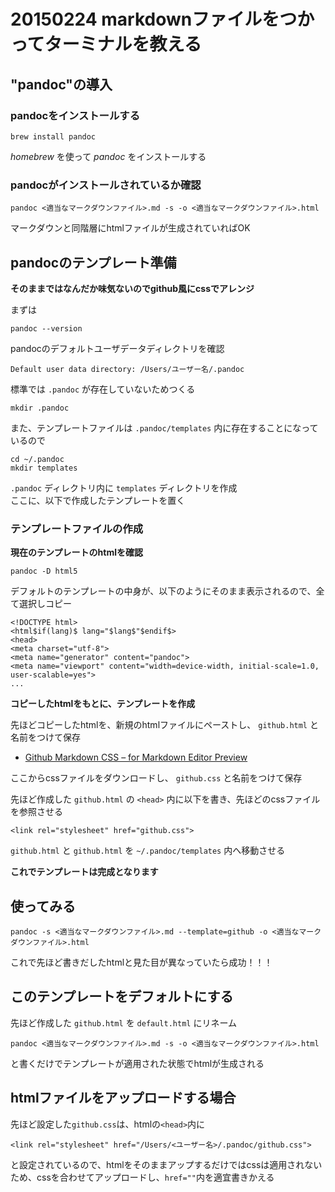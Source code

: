 # 20150224 markdownファイルをつかってターミナルを教える  

## "pandoc"の導入  

### pandocをインストールする
	brew install pandoc

*homebrew* を使って *pandoc* をインストールする
	
### pandocがインストールされているか確認
	pandoc <適当なマークダウンファイル>.md -s -o <適当なマークダウンファイル>.html

マークダウンと同階層にhtmlファイルが生成されていればOK  
	
## pandocのテンプレート準備

**そのままではなんだか味気ないのでgithub風にcssでアレンジ**
	
まずは
	
	pandoc --version
	
pandocのデフォルトユーザデータディレクトリを確認
	
	Default user data directory: /Users/ユーザー名/.pandoc
	
標準では `.pandoc` が存在していないためつくる
	
	mkdir .pandoc
	
また、テンプレートファイルは `.pandoc/templates` 内に存在することになっているので
	
	cd ~/.pandoc
	mkdir templates
	
`.pandoc` ディレクトリ内に `templates` ディレクトリを作成  
ここに、以下で作成したテンプレートを置く  

### テンプレートファイルの作成

**現在のテンプレートのhtmlを確認**

	pandoc -D html5
	
デフォルトのテンプレートの中身が、以下のようにそのまま表示されるので、全て選択しコピー
	
	<!DOCTYPE html>
	<html$if(lang)$ lang="$lang$"$endif$>
	<head>
	<meta charset="utf-8">
	<meta name="generator" content="pandoc">
	<meta name="viewport" content="width=device-width, initial-scale=1.0, user-scalable=yes">
	...

**コピーしたhtmlをもとに、テンプレートを作成**

先ほどコピーしたhtmlを、新規のhtmlファイルにペーストし、 `github.html` と名前をつけて保存  

* [Github Markdown CSS – for Markdown Editor Preview](https://gist.github.com/andyferra/2554919)  

ここからcssファイルをダウンロードし、 `github.css` と名前をつけて保存  

先ほど作成した `github.html` の `<head>` 内に以下を書き、先ほどのcssファイルを参照させる
	
	<link rel="stylesheet" href="github.css">
  
  
`github.html` と `github.html` を `~/.pandoc/templates` 内へ移動させる  





**これでテンプレートは完成となります**

## 使ってみる

	pandoc -s <適当なマークダウンファイル>.md --template=github -o <適当なマークダウンファイル>.html
	
これで先ほど書きだしたhtmlと見た目が異なっていたら成功！！！


## このテンプレートをデフォルトにする

先ほど作成した `github.html` を `default.html` にリネーム

	pandoc <適当なマークダウンファイル>.md -s -o <適当なマークダウンファイル>.html
	
と書くだけでテンプレートが適用された状態でhtmlが生成される

## htmlファイルをアップロードする場合

先ほど設定した`github.css`は、htmlの`<head>`内に

	<link rel="stylesheet" href="/Users/<ユーザー名>/.pandoc/github.css">

と設定されているので、htmlをそのままアップするだけではcssは適用されないため、cssを合わせてアップロードし、`href=""`内を適宜書きかえる
